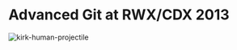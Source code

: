 # Advanced Git at RWX/CDX 2013

![kirk-human-projectile](https://f.cloud.github.com/assets/2132216/1679308/5906a594-5d4c-11e3-8cff-967e60cb02ff.gif)
